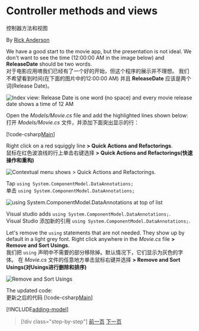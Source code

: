 # Controller methods and views  
控制器方法和视图

By [Rick Anderson](https://twitter.com/RickAndMSFT)

We have a good start to the movie app, but the presentation is not ideal. We don't want to see the time (12:00:00 AM in the image below) and **ReleaseDate** should be two words.  
对于电影应用唷我们已经有了一个好的开始，但这个程序的展示并不理想。 我们不希望看到时间(在下面的图片中的12:00:00 AM) 并且 **ReleaseDate** 应该是两个词(Release Date)。

![Index view: Release Date is one word (no space) and every movie release date shows a time of 12 AM](working-with-sql/_static/m55.png)

Open the *Models/Movie.cs* file and add the highlighted lines shown below:  
打开 *Models/Movie.cs* 文件，并添加下面突出显示的行：

[!code-csharp[Main](start-mvc/sample/MvcMovie/Models/MovieDateWithExtraUsings.cs?name=snippet_1&highlight=13-14)]

Right click on a red squiggly line **> Quick Actions and Refactorings**.  
鼠标在红色波浪线的行上单击右键选择 **> Quick Actions and Refactorings(快速操作和重构)**

  ![Contextual menu shows **> Quick Actions and Refactorings**.](controller-methods-views/_static/qa.png)


Tap `using System.ComponentModel.DataAnnotations;`  
单击  `using System.ComponentModel.DataAnnotations;`

  ![using System.ComponentModel.DataAnnotations at top of list](controller-methods-views/_static/da.png)

  Visual studio adds `using System.ComponentModel.DataAnnotations;`.  
  Visual Studio 添加新的引用 `using System.ComponentModel.DataAnnotations;`.  

Let's remove the `using` statements that are not needed. They show up by default in a light grey font. Right click anywhere in the *Movie.cs* file **> Remove and Sort Usings**.  
我们把 `using` 声明中不需要的部分移除掉。默认情况下，它们显示为灰色的字体。 在 *Movie.cs*  文件的任意地方单击鼠标右键并选择 **> Remove and Sort Usings(对Usings进行删除和排序)**

![Remove and Sort Usings](controller-methods-views/_static/rm.png)

The updated code:  
更新之后的代码
[!code-csharp[Main](./start-mvc/sample/MvcMovie/Models/MovieDate.cs?name=snippet_1)]

<!-- include start -->

[!INCLUDE[adding-model](../../includes/mvc-intro/controller-methods-views.md)]

>[!div class="step-by-step"]
[前一页](working-with-sql.md)
[下一页](search.md)  
